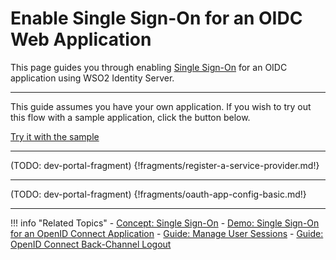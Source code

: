 # Enable Single Sign-On for an OIDC Web Application

This page guides you through enabling [Single Sign-On](TODO:insert-link-to-concept) for an OIDC application using WSO2 Identity Server.

---

This guide assumes you have your own application. If you wish to try out this flow with a sample application, click the button below. 

<a class="samplebtn_a" href="../../../quick-starts/sso-for-oidc-apps" rel="nofollow noopener">Try it with the sample</a>

----
(TODO: dev-portal-fragment)
{!fragments/register-a-service-provider.md!}

----
(TODO: dev-portal-fragment)
{!fragments/oauth-app-config-basic.md!}

----

!!! info "Related Topics"
    - [Concept: Single Sign-On](TODO:insert-link-to-concept)
    - [Demo: Single Sign-On for an OpenID Connect Application](../../../quick-starts/sso-for-oidc-apps)
    - [Guide: Manage User Sessions](../session-management-logout)
    - [Guide: OpenID Connect Back-Channel Logout](../oidc-backchannel-logout)